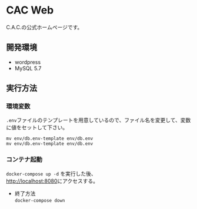 # CAC Web
C.A.C.の公式ホームページです。

## 開発環境
- wordpress
- MySQL 5.7

## 実行方法
### 環境変数  
`.env`ファイルのテンプレートを用意しているので、ファイル名を変更して、変数に値をセットして下さい。  
```
mv env/db.env-template env/db.env
mv env/db.env-template env/db.env
```

### コンテナ起動  
`docker-compose up -d` を実行した後、  
[http://localhost:8080](http://localhost:8080)にアクセスする。

- 終了方法  
`docker-compose down`
